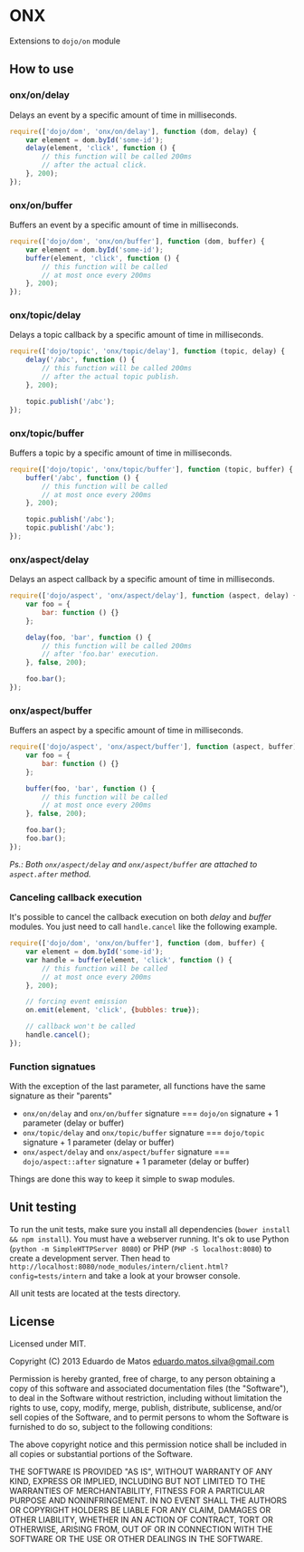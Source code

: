 # ONX
Extensions to `dojo/on` module

## How to use

### onx/on/delay
Delays an event by a specific amount of time in milliseconds.

```javascript   
require(['dojo/dom', 'onx/on/delay'], function (dom, delay) {
    var element = dom.byId('some-id');
    delay(element, 'click', function () {
        // this function will be called 200ms
        // after the actual click.
    }, 200);
});
```

### onx/on/buffer
Buffers an event by a specific amount of time in milliseconds.

```javascript
require(['dojo/dom', 'onx/on/buffer'], function (dom, buffer) {
    var element = dom.byId('some-id');
    buffer(element, 'click', function () {
        // this function will be called
        // at most once every 200ms
    }, 200);
});
```

### onx/topic/delay
Delays a topic callback by a specific amount of time in milliseconds.

```javascript
require(['dojo/topic', 'onx/topic/delay'], function (topic, delay) {
    delay('/abc', function () {
        // this function will be called 200ms
        // after the actual topic publish.
    }, 200);

    topic.publish('/abc');
});
```

### onx/topic/buffer
Buffers a topic by a specific amount of time in milliseconds.

```javascript
require(['dojo/topic', 'onx/topic/buffer'], function (topic, buffer) {
    buffer('/abc', function () {
        // this function will be called
        // at most once every 200ms
    }, 200);

    topic.publish('/abc');
    topic.publish('/abc');
});
```

### onx/aspect/delay
Delays an aspect callback by a specific amount of time in milliseconds.

```javascript
require(['dojo/aspect', 'onx/aspect/delay'], function (aspect, delay) {
    var foo = {
        bar: function () {}
    };

    delay(foo, 'bar', function () {
        // this function will be called 200ms
        // after 'foo.bar' execution.
    }, false, 200);

    foo.bar();
});
```

### onx/aspect/buffer
Buffers an aspect by a specific amount of time in milliseconds.

```javascript
require(['dojo/aspect', 'onx/aspect/buffer'], function (aspect, buffer) {
    var foo = {
        bar: function () {}
    };

    buffer(foo, 'bar', function () {
        // this function will be called
        // at most once every 200ms
    }, false, 200);

    foo.bar();
    foo.bar();
});
```

_Ps.: Both `onx/aspect/delay` and `onx/aspect/buffer` are attached to `aspect.after` method._

### Canceling callback execution
It's possible to cancel the callback execution on both _delay_ and _buffer_ modules.
You just need to call `handle.cancel` like the following example.

```javascript
require(['dojo/dom', 'onx/on/buffer'], function (dom, buffer) {
    var element = dom.byId('some-id');
    var handle = buffer(element, 'click', function () {
        // this function will be called
        // at most once every 200ms
    }, 200);

    // forcing event emission
    on.emit(element, 'click', {bubbles: true});

    // callback won't be called
    handle.cancel();
});
```

### Function signatues
With the exception of the last parameter, all functions have the same signature as their "parents"

* `onx/on/delay` and `onx/on/buffer` signature === `dojo/on` signature + 1 parameter (delay or buffer)
* `onx/topic/delay` and `onx/topic/buffer` signature === `dojo/topic` signature + 1 parameter (delay or buffer)
* `onx/aspect/delay` and `onx/aspect/buffer` signature === `dojo/aspect::after` signature + 1 parameter (delay or buffer)

Things are done this way to keep it simple to swap modules.

## Unit testing
To run the unit tests, make sure you install all dependencies (`bower install && npm install`).
You must have a webserver running. It's ok to use Python (`python -m SimpleHTTPServer 8080`) or PHP (`PHP -S localhost:8080`) to create a development server. Then head to `http://localhost:8080/node_modules/intern/client.html?config=tests/intern` and take a look at your browser console.

All unit tests are located at the tests directory.

## License
Licensed under MIT.

Copyright (C) 2013 Eduardo de Matos eduardo.matos.silva@gmail.com

Permission is hereby granted, free of charge, to any person obtaining a copy of this software and associated documentation files (the "Software"), to deal in the Software without restriction, including without limitation the rights to use, copy, modify, merge, publish, distribute, sublicense, and/or sell copies of the Software, and to permit persons to whom the Software is furnished to do so, subject to the following conditions:

The above copyright notice and this permission notice shall be included in all copies or substantial portions of the Software.

THE SOFTWARE IS PROVIDED "AS IS", WITHOUT WARRANTY OF ANY KIND, EXPRESS OR IMPLIED, INCLUDING BUT NOT LIMITED TO THE WARRANTIES OF MERCHANTABILITY, FITNESS FOR A PARTICULAR PURPOSE AND NONINFRINGEMENT. IN NO EVENT SHALL THE AUTHORS OR COPYRIGHT HOLDERS BE LIABLE FOR ANY CLAIM, DAMAGES OR OTHER LIABILITY, WHETHER IN AN ACTION OF CONTRACT, TORT OR OTHERWISE, ARISING FROM, OUT OF OR IN CONNECTION WITH THE SOFTWARE OR THE USE OR OTHER DEALINGS IN THE SOFTWARE.
